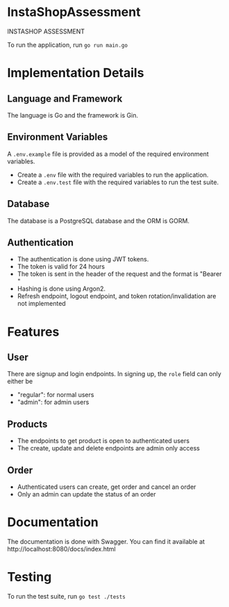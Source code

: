 # InstaShopAssessment
INSTASHOP ASSESSMENT

To run the application, run `go run main.go`

# Implementation Details
## Language and Framework
The language is Go and the framework is Gin.

## Environment Variables
A `.env.example` file is provided as a model of the required environment variables.
- Create a `.env` file with the required variables to run the application.
- Create a `.env.test` file with the required variables to run the test suite.

## Database
The database is a PostgreSQL database and the ORM is GORM.

## Authentication
- The authentication is done using JWT tokens.
- The token is valid for 24 hours
- The token is sent in the header of the request and the format is "Bearer <token>"
- Hashing is done using Argon2.
- Refresh endpoint, logout endpoint, and token rotation/invalidation are not implemented

# Features
## User
There are signup and login endpoints. In signing up, the `role` field can only either be
- "regular": for normal users
- "admin": for admin users

## Products
- The endpoints to get product is open to authenticated users
- The create, update and delete endpoints are admin only access

## Order
- Authenticated users can create, get order and cancel an order
- Only an admin can update the status of an order

# Documentation
The documentation is done with Swagger. You can find it available at http://localhost:8080/docs/index.html

# Testing
To run the test suite, run `go test ./tests`
